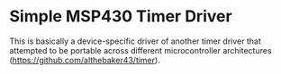 # Simple MSP430 Timer Driver

This is basically a device-specific driver of another timer driver that attempted to be portable across different microcontroller architectures (https://github.com/althebaker43/timer).
